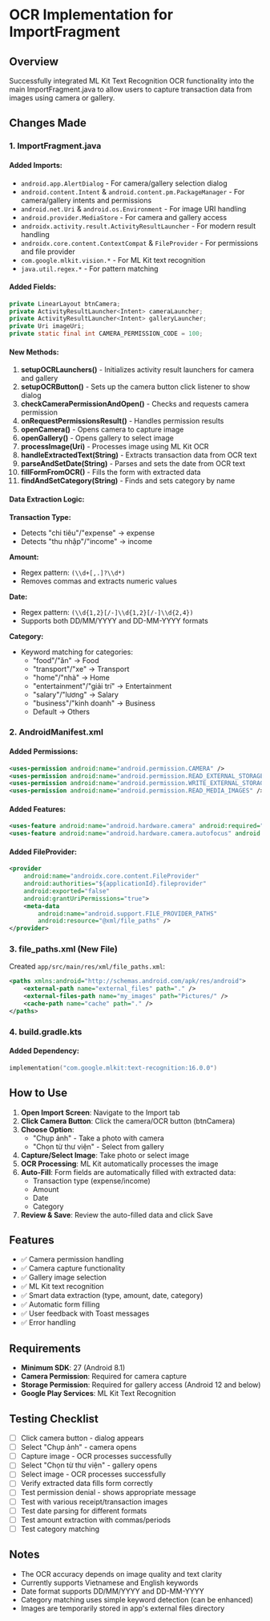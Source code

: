 # OCR Implementation for ImportFragment

## Overview
Successfully integrated ML Kit Text Recognition OCR functionality into the main ImportFragment.java to allow users to capture transaction data from images using camera or gallery.

## Changes Made

### 1. ImportFragment.java

#### Added Imports:
- `android.app.AlertDialog` - For camera/gallery selection dialog
- `android.content.Intent` & `android.content.pm.PackageManager` - For camera/gallery intents and permissions
- `android.net.Uri` & `android.os.Environment` - For image URI handling
- `android.provider.MediaStore` - For camera and gallery access
- `androidx.activity.result.ActivityResultLauncher` - For modern result handling
- `androidx.core.content.ContextCompat` & `FileProvider` - For permissions and file provider
- `com.google.mlkit.vision.*` - For ML Kit text recognition
- `java.util.regex.*` - For pattern matching

#### Added Fields:
```java
private LinearLayout btnCamera;
private ActivityResultLauncher<Intent> cameraLauncher;
private ActivityResultLauncher<Intent> galleryLauncher;
private Uri imageUri;
private static final int CAMERA_PERMISSION_CODE = 100;
```

#### New Methods:

1. **setupOCRLaunchers()** - Initializes activity result launchers for camera and gallery
2. **setupOCRButton()** - Sets up the camera button click listener to show dialog
3. **checkCameraPermissionAndOpen()** - Checks and requests camera permission
4. **onRequestPermissionsResult()** - Handles permission results
5. **openCamera()** - Opens camera to capture image
6. **openGallery()** - Opens gallery to select image
7. **processImage(Uri)** - Processes image using ML Kit OCR
8. **handleExtractedText(String)** - Extracts transaction data from OCR text
9. **parseAndSetDate(String)** - Parses and sets the date from OCR text
10. **fillFormFromOCR()** - Fills the form with extracted data
11. **findAndSetCategory(String)** - Finds and sets category by name

#### Data Extraction Logic:

**Transaction Type:**
- Detects "chi tiêu"/"expense" → expense
- Detects "thu nhập"/"income" → income

**Amount:**
- Regex pattern: `(\\d+[,.]?\\d*)`
- Removes commas and extracts numeric values

**Date:**
- Regex pattern: `(\\d{1,2}[/-]\\d{1,2}[/-]\\d{2,4})`
- Supports both DD/MM/YYYY and DD-MM-YYYY formats

**Category:**
- Keyword matching for categories:
  - "food"/"ăn" → Food
  - "transport"/"xe" → Transport
  - "home"/"nhà" → Home
  - "entertainment"/"giải trí" → Entertainment
  - "salary"/"lương" → Salary
  - "business"/"kinh doanh" → Business
  - Default → Others

### 2. AndroidManifest.xml

#### Added Permissions:
```xml
<uses-permission android:name="android.permission.CAMERA" />
<uses-permission android:name="android.permission.READ_EXTERNAL_STORAGE" android:maxSdkVersion="32" />
<uses-permission android:name="android.permission.WRITE_EXTERNAL_STORAGE" android:maxSdkVersion="32" />
<uses-permission android:name="android.permission.READ_MEDIA_IMAGES" />
```

#### Added Features:
```xml
<uses-feature android:name="android.hardware.camera" android:required="false" />
<uses-feature android:name="android.hardware.camera.autofocus" android:required="false" />
```

#### Added FileProvider:
```xml
<provider
    android:name="androidx.core.content.FileProvider"
    android:authorities="${applicationId}.fileprovider"
    android:exported="false"
    android:grantUriPermissions="true">
    <meta-data
        android:name="android.support.FILE_PROVIDER_PATHS"
        android:resource="@xml/file_paths" />
</provider>
```

### 3. file_paths.xml (New File)
Created `app/src/main/res/xml/file_paths.xml`:
```xml
<paths xmlns:android="http://schemas.android.com/apk/res/android">
    <external-path name="external_files" path="." />
    <external-files-path name="my_images" path="Pictures/" />
    <cache-path name="cache" path="." />
</paths>
```

### 4. build.gradle.kts

#### Added Dependency:
```kotlin
implementation("com.google.mlkit:text-recognition:16.0.0")
```

## How to Use

1. **Open Import Screen**: Navigate to the Import tab
2. **Click Camera Button**: Click the camera/OCR button (btnCamera)
3. **Choose Option**:
   - "Chụp ảnh" - Take a photo with camera
   - "Chọn từ thư viện" - Select from gallery
4. **Capture/Select Image**: Take photo or select image
5. **OCR Processing**: ML Kit automatically processes the image
6. **Auto-Fill**: Form fields are automatically filled with extracted data:
   - Transaction type (expense/income)
   - Amount
   - Date
   - Category
7. **Review & Save**: Review the auto-filled data and click Save

## Features

- ✅ Camera permission handling
- ✅ Camera capture functionality
- ✅ Gallery image selection
- ✅ ML Kit text recognition
- ✅ Smart data extraction (type, amount, date, category)
- ✅ Automatic form filling
- ✅ User feedback with Toast messages
- ✅ Error handling

## Requirements

- **Minimum SDK**: 27 (Android 8.1)
- **Camera Permission**: Required for camera capture
- **Storage Permission**: Required for gallery access (Android 12 and below)
- **Google Play Services**: ML Kit Text Recognition

## Testing Checklist

- [ ] Click camera button - dialog appears
- [ ] Select "Chụp ảnh" - camera opens
- [ ] Capture image - OCR processes successfully
- [ ] Select "Chọn từ thư viện" - gallery opens
- [ ] Select image - OCR processes successfully
- [ ] Verify extracted data fills form correctly
- [ ] Test permission denial - shows appropriate message
- [ ] Test with various receipt/transaction images
- [ ] Test date parsing for different formats
- [ ] Test amount extraction with commas/periods
- [ ] Test category matching

## Notes

- The OCR accuracy depends on image quality and text clarity
- Currently supports Vietnamese and English keywords
- Date format supports DD/MM/YYYY and DD-MM-YYYY
- Category matching uses simple keyword detection (can be enhanced)
- Images are temporarily stored in app's external files directory
